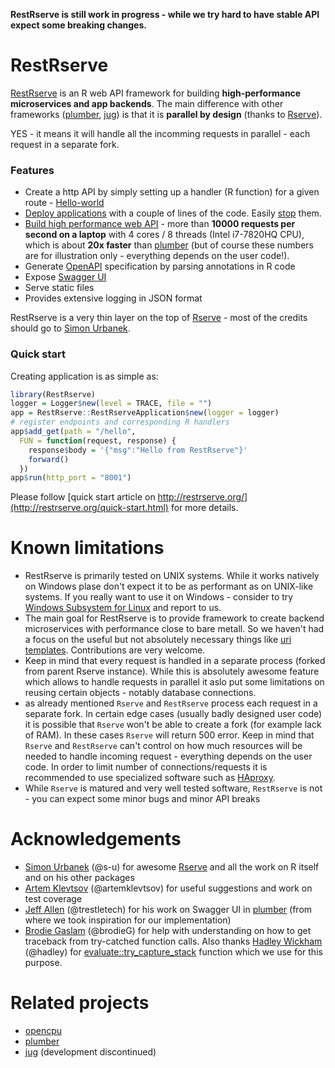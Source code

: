 **RestRserve is still work in progress - while we try hard to have stable API expect some breaking changes.**

# RestRserve

[RestRserve](https://github.com/dselivanov/RestRserve) is an R web API framework for building **high-performance microservices and app backends**. The main difference with other frameworks ([plumber](https://github.com/trestletech/plumber), [jug](https://github.com/Bart6114/jug)) is that it is **parallel by design** (thanks to [Rserve](https://github.com/s-u/Rserve)).

YES - it means it will handle all the incomming requests in parallel - each request in a separate fork.

### Features

- Create a http API by simply setting up a handler (R function) for a given route - [Hello-world](#create-application)
- [Deploy applications](#deploy-application) with a couple of lines of the code. Easily [stop](#stop-application) them.
- [Build high performance web API](#stress-test) - more than **10000 requests per second on a laptop** with 4 cores / 8 threads (Intel i7-7820HQ CPU), which is about **20x faster** than [plumber](https://github.com/trestletech/plumber) (but of course these numbers are for illustration only - everything depends on the user code!).
- Generate [OpenAPI](https://www.openapis.org/) specification by parsing annotations in R code
- Expose [Swagger UI](#swagger-ui-and-openapi)
- Serve static files
- Provides extensive logging in JSON format

RestRserve is a very thin layer on the top of [Rserve](https://github.com/s-u/Rserve) - most of the credits should go to [Simon Urbanek](https://github.com/s-u).

### Quick start

Creating application is as simple as:
```r
library(RestRserve)
logger = Logger$new(level = TRACE, file = "")
app = RestRserve::RestRserveApplication$new(logger = logger)
# register endpoints and corresponding R handlers
app$add_get(path = "/hello", 
  FUN = function(request, response) {
    response$body = '{"msg":"Hello from RestRserve"}'
    forward()
  })
app$run(http_port = "8001")
```

Please follow [quick start article on http://restrserve.org/](http://restrserve.org/quick-start.html) for more details.

# Known limitations

- RestRserve is primarily tested on UNIX systems. While it works natively on Windows plase don't expect it to be as performant as on UNIX-like systems. If you really want to use it on Windows - consider to try [Windows Subsystem for Linux](https://docs.microsoft.com/en-us/windows/wsl/faq) and report to us.
- The main goal for RestRserve is to provide framework to create backend microservices with performance close to bare metall. So we haven't had a focus on the useful but not absolutely necessary things like [uri templates](https://github.com/dselivanov/RestRserve/issues/10). Contributions are very welcome.
- Keep in mind that every request is handled in a separate process (forked from parent Rserve instance). While this is absolutely awesome feature which allows to handle requests in parallel it aslo put some limitations on reusing certain objects - notably database connections.
- as already mentioned `Rserve` and `RestRserve` process each request in a separate fork. In certain edge cases (usually badly designed user code) it is possible that `Rserve` won't be able to create a fork (for example lack of RAM). In these cases `Rserve` will return 500 error. Keep in mind that `Rserve` and `RestRserve` can't control on how much resources will be needed to handle incoming request - everything depends on the user code. In order to limit number of connections/requests it is recommended to use specialized software such as [HAproxy](http://www.haproxy.org/).
- While `Rserve` is matured and very well tested software, `RestRserve` is not - you can expect some minor bugs and minor API breaks

# Acknowledgements

- [Simon Urbanek](https://github.com/s-u/) (@s-u) for awesome [Rserve](https://github.com/s-u/Rserve) and all the work on R itself and on his other packages
- [Artem Klevtsov](https://github.com/artemklevtsov) (@artemklevtsov) for useful suggestions and work on test coverage
- [Jeff Allen](https://github.com/trestletech) (@trestletech) for his work on Swagger UI in [plumber](https://github.com/trestletech/plumber) (from where we took inspiration for our implementation)
- [Brodie Gaslam](https://github.com/brodieG) (@brodieG) for help with understanding on how to get traceback from try-catched function calls. Also thanks [Hadley Wickham](https://github.com/hadley) (@hadley) for [evaluate::try_capture_stack](https://github.com/r-lib/evaluate/blob/f0119259b3a1d335e399ac2235e91bb0e5b769b6/R/traceback.r#L29) function which we use for this purpose.

# Related projects

- [opencpu](https://www.opencpu.org/)
- [plumber](https://www.rplumber.io/)
- [jug](https://github.com/Bart6114/jug) (development discontinued)
